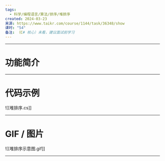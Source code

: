 ```yaml
---
tags:
  - 科学/编程语言/算法/排序/堆排序
created: 2024-03-23
来源: https://www.taikr.com/course/1144/task/36348/show
课时: "54"
备注: （C# 核心）未看，建议面试前学习
---
```


---
# 功能简介





---
# 代码示例

![[堆排序.cs]]

---
# GIF / 图片

![[堆排序示意图.gif]]

---


